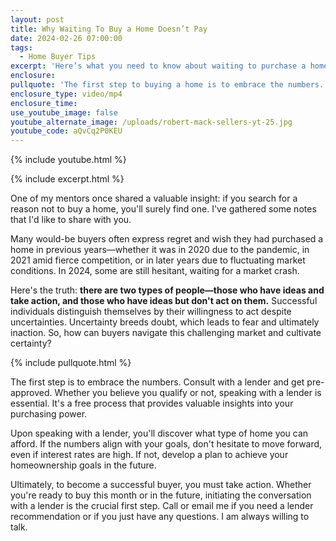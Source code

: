```yaml
---
layout: post
title: Why Waiting To Buy a Home Doesn’t Pay
date: 2024-02-26 07:00:00
tags:
  - Home Buyer Tips
excerpt: 'Here’s what you need to know about waiting to purchase a home. '
enclosure:
pullquote: 'The first step to buying a home is to embrace the numbers. '
enclosure_type: video/mp4
enclosure_time:
use_youtube_image: false
youtube_alternate_image: /uploads/robert-mack-sellers-yt-25.jpg
youtube_code: aQvCq2P0KEU
---
```

{% include youtube.html %}

{% include excerpt.html %}

One of my mentors once shared a valuable insight: if you search for a reason not to buy a home, you'll surely find one. I've gathered some notes that I'd like to share with you.

Many would-be buyers often express regret and wish they had purchased a home in previous years—whether it was in 2020 due to the pandemic, in 2021 amid fierce competition, or in later years due to fluctuating market conditions. In 2024, some are still hesitant, waiting for a market crash.

Here's the truth: **there are two types of people—those who have ideas and take action, and those who have ideas but don't act on them.** Successful individuals distinguish themselves by their willingness to act despite uncertainties. Uncertainty breeds doubt, which leads to fear and ultimately inaction. So, how can buyers navigate this challenging market and cultivate certainty?

{% include pullquote.html %}

The first step is to embrace the numbers. Consult with a lender and get pre-approved. Whether you believe you qualify or not, speaking with a lender is essential. It's a free process that provides valuable insights into your purchasing power.

Upon speaking with a lender, you'll discover what type of home you can afford. If the numbers align with your goals, don't hesitate to move forward, even if interest rates are high. If not, develop a plan to achieve your homeownership goals in the future.

Ultimately, to become a successful buyer, you must take action. Whether you're ready to buy this month or in the future, initiating the conversation with a lender is the crucial first step. Call or email me if you need a lender recommendation or if you just have any questions. I am always willing to talk.&nbsp;